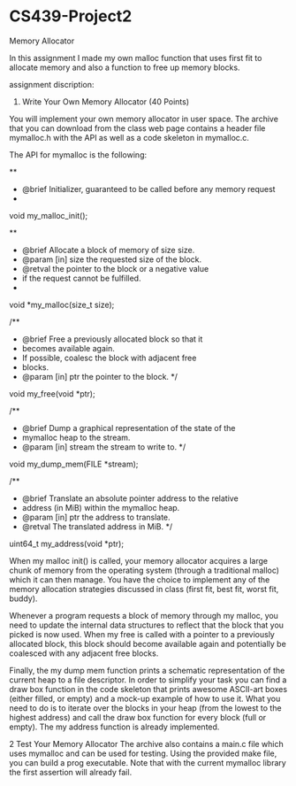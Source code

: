 # CS439-Project2
Memory Allocator 

In this assignment I made my own malloc function that uses first fit to allocate memory and also a function to free up memory blocks. 

assignment discription:

1. Write Your Own Memory Allocator (40 Points)

  You will implement your own memory allocator in user space. The archive that you can download
  from the class web page contains a header file mymalloc.h with the API as well as a code skeleton
  in mymalloc.c.
  
  The API for mymalloc is the following:

  **
  * @brief Initializer, guaranteed to be called before any memory request
  *
  
  void my_malloc_init();
  
  **
  * @brief Allocate a block of memory of size size.
  * @param [in] size the requested size of the block.
  * @retval the pointer to the block or a negative value
  * if the request cannot be fulfilled.
  *
  
  void *my_malloc(size_t size);
  
  /**
  * @brief Free a previously allocated block so that it
  * becomes available again.
  * If possible, coalesc the block with adjacent free
  * blocks.
  * @param [in] ptr the pointer to the block.
  */
  
  void my_free(void *ptr);
  
  /**
  * @brief Dump a graphical representation of the state of the
  * mymalloc heap to the stream.
  * @param [in] stream the stream to write to.
  */
  
  void my_dump_mem(FILE *stream);
  
  /**
  * @brief Translate an absolute pointer address to the relative
  * address (in MiB) within the mymalloc heap.
  * @param [in] ptr the address to translate.
  * @retval The translated address in MiB.
  */
  
  uint64_t my_address(void *ptr);
  
  When my malloc init() is called, your memory allocator acquires a large chunk of memory from
  the operating system (through a traditional malloc) which it can then manage.
  You have the choice to implement any of the memory allocation strategies discussed in class (first
  fit, best fit, worst fit, buddy).
  
  Whenever a program requests a block of memory through my malloc, you need to update the
  internal data structures to reflect that the block that you picked is now used. When my free is
  called with a pointer to a previously allocated block, this block should become available again and
  potentially be coalesced with any adjacent free blocks.
  
  Finally, the my dump mem function prints a schematic representation of the current heap to a file
  descriptor. In order to simplify your task you can find a draw box function in the code skeleton
  that prints awesome ASCII-art boxes (either filled, or empty) and a mock-up example of how to use
  it. What you need to do is to iterate over the blocks in your heap (from the lowest to the highest
  address) and call the draw box function for every block (full or empty).
  The my address function is already implemented.


2 Test Your Memory Allocator
    The archive also contains a main.c file which uses mymalloc and can be used for testing. Using the
    provided make file, you can build a prog executable. Note that with the current mymalloc library
    the first assertion will already fail.

